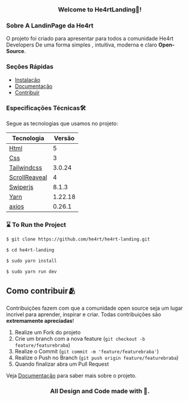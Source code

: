 
<h3 style="text-align: center;">Welcome to He4rtLanding💜!</h3>

### Sobre A LandinPage da He4rt
O projeto foi criado para apresentar para todos a comunidade He4rt Developers De uma forma simples , intuitiva, moderna e claro  **Open-Source**.

### Seções Rápidas

* [Instalação](#instalacao)
* [Documentação](./doc/Padroes.md)
* [Contribuir](#como-contribuir🫂)

### Especificações Técnicas🛠️
Segue as tecnologias que usamos no projeto:

| Tecnologia | Versão |
|------------|--------|
|[Html](https://developer.mozilla.org/pt-BR/docs/Web/HTML)|5|
|[Css](https://developer.mozilla.org/pt-BR/docs/Web/CSS)|3|
|[Tailwindcss](https://tailwindcss.com/)|3.0.24|
|[ScrollReaveal](https://scrollrevealjs.org/)|4|
|[Swiperjs](https://swiperjs.com/)|8.1.3|
|[Yarn](https://yarnpkg.com/)|1.22.18|
|[axios](https://axios-http.com/ptbr/)|0.26.1|

### ⌛ To Run the Project

 <div id="instalacao">
 
 ```bash
$ git clone https://github.com/he4rt/he4rt-landing.git

$ cd he4rt-landing

$ sudo yarn install

$ sudo yarn run dev
```
</div>

## Como contribuir🫂

Contribuições fazem com que a comunidade open source seja um lugar incrível para aprender, inspirar e criar. Todas contribuições
são **extremamente apreciadas**!

1. Realize um Fork do projeto
2. Crie um branch com a nova feature (`git checkout -b feature/featurebraba`)
3. Realize o Commit (`git commit -m 'feature/featurebraba'`)
4. Realize o Push no Branch (`git push origin feature/featurebraba`)
5. Quando finalizar abra um Pull Request

Veja [Documentação](./documentation/Padroes.md) para saber mais sobre o projeto.


<h3 align="center">
 All Design and Code made  with 💜.
</h3>